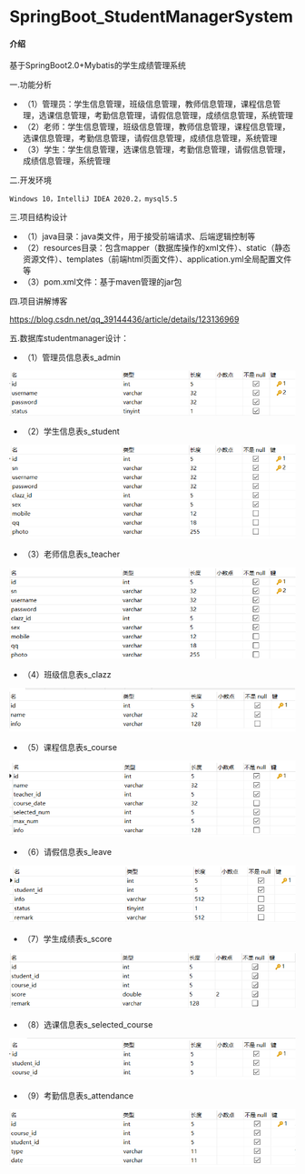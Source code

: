 # SpringBoot_StudentManagerSystem

#### 介绍
基于SpringBoot2.0+Mybatis的学生成绩管理系统

一.功能分析

- （1）管理员：学生信息管理，班级信息管理，教师信息管理，课程信息管理，选课信息管理，考勤信息管理，请假信息管理，成绩信息管理，系统管理
- （2）老师：学生信息管理，班级信息管理，教师信息管理，课程信息管理，选课信息管理，考勤信息管理，请假信息管理，成绩信息管理，系统管理
- （3）学生：学生信息管理，选课信息管理，考勤信息管理，请假信息管理，成绩信息管理，系统管理

二.开发环境 

    Windows 10，IntelliJ IDEA 2020.2，mysql5.5
	
三.项目结构设计

- （1）java目录：java类文件，用于接受前端请求、后端逻辑控制等
- （2）resources目录：包含mapper（数据库操作的xml文件）、static（静态资源文件）、templates（前端html页面文件）、application.yml全局配置文件等
- （3）pom.xml文件：基于maven管理的jar包

四.项目讲解博客

https://blog.csdn.net/qq_39144436/article/details/123136969

五.数据库studentmanager设计：

- （1）管理员信息表s_admin

![输入图片说明](images1.png)

- （2）学生信息表s_student

![输入图片说明](images2.png)

- （3）老师信息表s_teacher

![输入图片说明](images3.png)

- （4）班级信息表s_clazz

![输入图片说明](images4.png)

- （5）课程信息表s_course

![输入图片说明](images5.png)

- （6）请假信息表s_leave

![输入图片说明](6.png)

- （7）学生成绩表s_score

![输入图片说明](images7.png)

- （8）选课信息表s_selected_course

![输入图片说明](images8.png)

- （9）考勤信息表s_attendance 

![输入图片说明](images9.png)
